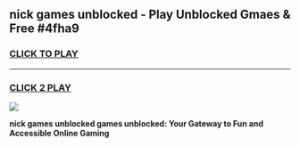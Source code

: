 
## nick games unblocked - Play Unblocked Gmaes & Free #4fha9
<h3>
<a href="https://news.freeplayer.one?title=nick_games_unblocked&ref=03M">CLICK TO PLAY</a></h3>
<hr>

<h3>
<a href="https://news.freeplayer.one?title=nick_games_unblocked&ref=03M">CLICK 2 PLAY</a>
  
</h3>

<a href="https://news.freeplayer.one?title=nick_games_unblocked&ref=03M"><img src="https://clearcache.store/games.png"></a>


**nick games unblocked games unblocked: Your Gateway to Fun and Accessible Online Gaming**
